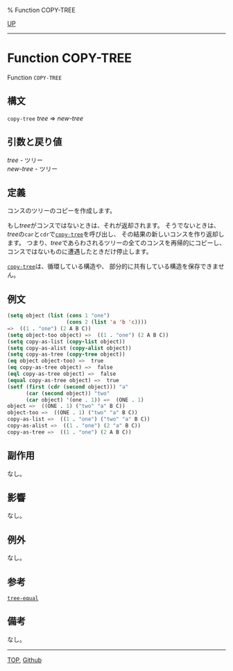 % Function COPY-TREE

[UP](14.2.html)  

---

# Function **COPY-TREE**


Function `COPY-TREE`


## 構文

`copy-tree` *tree* => *new-tree*


## 引数と戻り値

*tree* - ツリー  
*new-tree* - ツリー


## 定義

コンスのツリーのコピーを作成します。

もし*tree*がコンスではないときは、それが返却されます。
そうでないときは、
*tree*の`car`と`cdr`で[`copy-tree`](14.2.copy-tree.html)を呼び出し、
その結果の新しいコンスを作り返却します。
つまり、*tree*であらわされるツリーの全てのコンスを再帰的にコピーし、
コンスではないものに遭遇したときだけ停止します。

[`copy-tree`](14.2.copy-tree.html)は、循環している構造や、
部分的に共有している構造を保存できません。


## 例文

```lisp
(setq object (list (cons 1 "one")
                   (cons 2 (list 'a 'b 'c))))
=>  ((1 . "one") (2 A B C))
(setq object-too object) =>  ((1 . "one") (2 A B C))
(setq copy-as-list (copy-list object))
(setq copy-as-alist (copy-alist object))
(setq copy-as-tree (copy-tree object))
(eq object object-too) =>  true
(eq copy-as-tree object) =>  false
(eql copy-as-tree object) =>  false
(equal copy-as-tree object) =>  true
(setf (first (cdr (second object))) "a"
      (car (second object)) "two"
      (car object) '(one . 1)) =>  (ONE . 1)
object =>  ((ONE . 1) ("two" "a" B C))
object-too =>  ((ONE . 1) ("two" "a" B C))
copy-as-list =>  ((1 . "one") ("two" "a" B C))
copy-as-alist =>  ((1 . "one") (2 "a" B C))
copy-as-tree =>  ((1 . "one") (2 A B C)) 
```


## 副作用

なし。


## 影響

なし。


## 例外

なし。

## 参考

[`tree-equal`](14.2.tree-equal.html)


## 備考

なし。


---
[TOP](index.html),  [Github](https://github.com/nptcl/npt-japanese)

